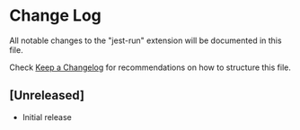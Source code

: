 # Change Log

All notable changes to the "jest-run" extension will be documented in this file.

Check [Keep a Changelog](http://keepachangelog.com/) for recommendations on how to structure this file.

## [Unreleased]

- Initial release